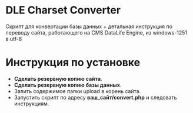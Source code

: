 # DLE Charset Converter

Скрипт для конвертации базы данных + детальная инструкция по переводу сайта, работающего на CMS DataLife Engine, из windows-1251 в utf-8

# Инструкция по установке
- **Сделать резервную копию сайта**.
- **Сделать резервную копию базы данных**.
- Залить содержимое папки upload в корень сайта.
- Запустить скрипт по адресу **ваш_сайт/convert.php** и следовать инструкциям.

